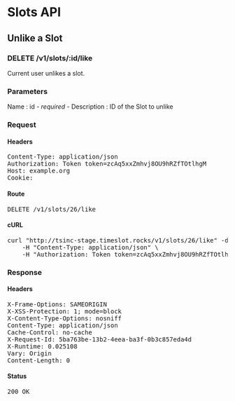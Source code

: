 # Slots API

## Unlike a Slot

### DELETE /v1/slots/:id/like

Current user unlikes a slot.

### Parameters

Name : id *- required -*
Description : ID of the Slot to unlike

### Request

#### Headers

<pre>Content-Type: application/json
Authorization: Token token=zcAq5xxZmhvj8OU9hRZfTOtlhgM
Host: example.org
Cookie: </pre>

#### Route

<pre>DELETE /v1/slots/26/like</pre>

#### cURL

<pre class="request">curl &quot;http://tsinc-stage.timeslot.rocks/v1/slots/26/like&quot; -d &#39;&#39; -X DELETE \
	-H &quot;Content-Type: application/json&quot; \
	-H &quot;Authorization: Token token=zcAq5xxZmhvj8OU9hRZfTOtlhgM&quot;</pre>

### Response

#### Headers

<pre>X-Frame-Options: SAMEORIGIN
X-XSS-Protection: 1; mode=block
X-Content-Type-Options: nosniff
Content-Type: application/json
Cache-Control: no-cache
X-Request-Id: 5ba763be-13b2-4eea-ba3f-0b3c857eda4d
X-Runtime: 0.025108
Vary: Origin
Content-Length: 0</pre>

#### Status

<pre>200 OK</pre>

